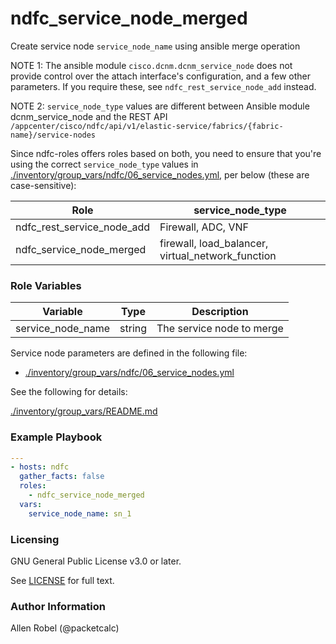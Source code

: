 # ndfc_service_node_merged

Create service node ``service_node_name`` using ansible merge operation

NOTE 1: The ansible module ``cisco.dcnm.dcnm_service_node`` does not provide control over the attach interface's configuration, and a few other parameters.  If you require these, see ``ndfc_rest_service_node_add`` instead.

NOTE 2: ``service_node_type`` values are different between Ansible module dcnm_service_node and the REST API ``/appcenter/cisco/ndfc/api/v1/elastic-service/fabrics/{fabric-name}/service-nodes``

Since ndfc-roles offers roles based on both, you need to ensure that you're using the correct ``service_node_type`` values in [./inventory/group_vars/ndfc/06_service_nodes.yml](/inventory/group_vars/ndfc/06_service_nodes.yml), per below (these are case-sensitive):

Role                        | service_node_type
----------------------------|----------------------------------------
ndfc_rest_service_node_add  | Firewall, ADC, VNF
ndfc_service_node_merged    | firewall, load_balancer, virtual_network_function

### Role Variables

Variable          | Type   | Description
------------------|--------|----------------------------------------
service_node_name | string | The service node to merge

Service node parameters are defined in the following file:

- [./inventory/group_vars/ndfc/06_service_nodes.yml](/inventory/group_vars/ndfc/06_service_nodes.yml)

See the following for details:

[./inventory/group_vars/README.md](/inventory/group_vars/README.md)


### Example Playbook

```yaml
---
- hosts: ndfc
  gather_facts: false
  roles:
    - ndfc_service_node_merged
  vars:
    service_node_name: sn_1
```

### Licensing

GNU General Public License v3.0 or later.

See [LICENSE](https://www.gnu.org/licenses/gpl-3.0.txt) for full text.

### Author Information

Allen Robel (@packetcalc)
